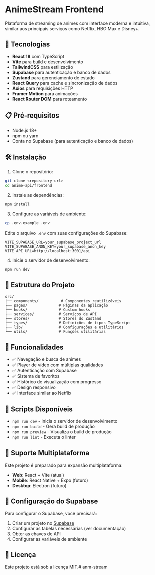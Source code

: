 # AnimeStream Frontend

Plataforma de streaming de animes com interface moderna e intuitiva, similar aos principais serviços como Netflix, HBO Max e Disney+.

## 🚀 Tecnologias

- **React 18** com TypeScript
- **Vite** para build e desenvolvimento
- **TailwindCSS** para estilização
- **Supabase** para autenticação e banco de dados
- **Zustand** para gerenciamento de estado
- **React Query** para cache e sincronização de dados
- **Axios** para requisições HTTP
- **Framer Motion** para animações
- **React Router DOM** para roteamento

## 📋 Pré-requisitos

- Node.js 18+
- npm ou yarn
- Conta no Supabase (para autenticação e banco de dados)

## 🛠️ Instalação

1. Clone o repositório:
```bash
git clone <repository-url>
cd anime-api/frontend
```

2. Instale as dependências:
```bash
npm install
```

3. Configure as variáveis de ambiente:
```bash
cp .env.example .env
```

Edite o arquivo `.env` com suas configurações do Supabase:
```env
VITE_SUPABASE_URL=your_supabase_project_url
VITE_SUPABASE_ANON_KEY=your_supabase_anon_key
VITE_API_URL=http://localhost:3001/api
```

4. Inicie o servidor de desenvolvimento:
```bash
npm run dev
```

## 📁 Estrutura do Projeto

```
src/
├── components/          # Componentes reutilizáveis
├── pages/              # Páginas da aplicação
├── hooks/              # Custom hooks
├── services/           # Serviços de API
├── stores/             # Stores do Zustand
├── types/              # Definições de tipos TypeScript
├── lib/                # Configurações e utilitários
└── utils/              # Funções utilitárias
```

## 🎯 Funcionalidades

- ✅ Navegação e busca de animes
- ✅ Player de vídeo com múltiplas qualidades
- ✅ Autenticação com Supabase
- ✅ Sistema de favoritos
- ✅ Histórico de visualização com progresso
- ✅ Design responsivo
- ✅ Interface similar ao Netflix

## 🚀 Scripts Disponíveis

- `npm run dev` - Inicia o servidor de desenvolvimento
- `npm run build` - Gera build de produção
- `npm run preview` - Visualiza o build de produção
- `npm run lint` - Executa o linter

## 📱 Suporte Multiplataforma

Este projeto é preparado para expansão multiplataforma:
- **Web**: React + Vite (atual)
- **Mobile**: React Native + Expo (futuro)
- **Desktop**: Electron (futuro)

## 🔧 Configuração do Supabase

Para configurar o Supabase, você precisará:

1. Criar um projeto no [Supabase](https://supabase.com)
2. Configurar as tabelas necessárias (ver documentação)
3. Obter as chaves de API
4. Configurar as variáveis de ambiente

## 📄 Licença

Este projeto está sob a licença MIT.#   a n m - s t r e a m  
 